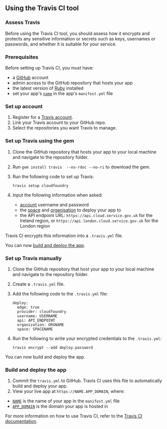 ## Using the Travis CI tool

### Assess Travis

Before using the Travis CI tool, you should assess how it encrypts and protects any sensitive information or secrets such as keys, usernames or passwords, and whether it is suitable for your service.

### Prerequisites

Before setting up Travis CI, you must have:

- a [GitHub](https://github.com/) account
- admin access to the GitHub repository that hosts your app
- the latest version of [Ruby](https://www.ruby-lang.org/en/downloads/) installed
- set your app's [`name`](/deploying_apps.html#names-routes-and-domains) in the app's `manifest.yml` file

### Set up account

1. Register for a [Travis account](https://travis-ci.org).
1. Link your Travis account to your GitHub repo.
1. Select the repositories you want Travis to manage.

### Set up Travis using the gem

1. Clone the GitHub repository that hosts your app to your local machine and navigate to the repository folder.
1. Run `gem install travis  --no-rdoc --no-ri` to download the gem.
1. Run the following code to set up Travis:

    ```
    travis setup cloudfoundry
    ```

1. Input the following information when asked:
    - [account](/using_ci.html#configure-your-ci-tool-accounts) username and password
    - the [space](/orgs_spaces_users.html#spaces) and [organisation](/orgs_spaces_users.html#organisations) to deploy your app to
    - the API endpoint URL: `https://api.cloud.service.gov.uk` for the Ireland region, or `https://api.london.cloud.service.gov.uk` for the London region

Travis CI encrypts this information into a `.travis.yml` file.

You can now [build and deploy the app](using_ci.html#build-and-deploy-the-app).

### Set up Travis manually

1. Clone the GitHub repository that host your app to your local machine and navigate to the repository folder.
1. Create a `.travis.yml` file.
1. Add the following code to the `.travis.yml` file:

    ```
    deploy:
      edge: true
      provider: cloudfoundry
      username: USERNAME
      api: API_ENDPOINT
      organization: ORGNAME
      space: SPACENAME
    ```
1. Run the following to write your encrypted credentials to the `.travis.yml`:

    ```
    travis encrypt --add deploy.password
    ```

You can now build and deploy the app.

### Build and deploy the app

1. Commit the `travis.yml` to GitHub. Travis CI uses this file to automatically build and deploy your app.
1. View your live app at `https://NAME.APP_DOMAIN`, where:
  - [`NAME`](/deploying_apps.html#names-routes-and-domains) is the name of your app in the `manifest.yml` file
  - [`APP_DOMAIN`](/orgs_spaces_users.html#regions) is the domain your app is hosted in

For more information on how to use Travis CI, refer to the [Travis CI documentation](https://docs.travis-ci.com).
